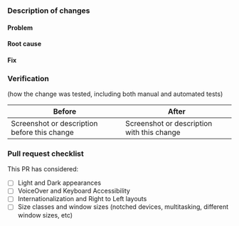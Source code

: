 ### Description of changes

#### Problem 

#### Root cause 

#### Fix


### Verification

(how the change was tested, including both manual and automated tests)

| Before                                       | After                                      |
|----------------------------------------------|--------------------------------------------|
| Screenshot or description before this change | Screenshot or description with this change |

### Pull request checklist

This PR has considered:
- [ ] Light and Dark appearances
- [ ] VoiceOver and Keyboard Accessibility
- [ ] Internationalization and Right to Left layouts
- [ ] Size classes and window sizes (notched devices, multitasking, different window sizes, etc)
